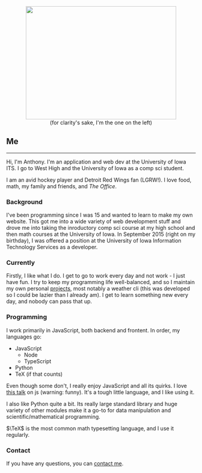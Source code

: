 <center><img src='https://dl.dropbox.com/s/apzqgr25t43yzcc/Photo%20Feb%2025%2C%207%2050%2032%20PM.jpg?dl=0' style='height: 300px; width: 400px'/></center>
<center>(for clarity's sake, I'm the one on the left)</center>

## Me
-----
Hi, I'm Anthony. I'm an application and web dev at the University of Iowa ITS. I go to West High and the University of Iowa as a comp sci student.

I am an avid hockey player and Detroit Red Wings fan (LGRW!). I love food, math, my family and friends, and *The Office*.

### Background
I've been programming since I was 15 and wanted to learn to make my own website. This got me into a wide variety of web development stuff and drove me into taking the inroductory comp sci course at my high school and then math courses at the University of Iowa. In September 2015 (right on my birthday), I was offered a position at the University of Iowa Information Technology Services as a developer.

### Currently
Firstly, I like what I do. I get to go to work every day and not work - I just have fun. I try to keep my programming life well-balanced, and so I maintain my own personal [projects](http://apizzimenti.com/#/projects), most notably a weather cli (this was developed so I could be lazier than I already am). I get to learn something new every day, and nobody can pass that up.

### Programming
I work primarily in JavaScript, both backend and frontent. In order, my languages go:

* JavaScript
    * Node
    * TypeScript
* Python
* TeX (if that counts)

Even though some don't, I really enjoy JavaScript and all its quirks. I love [this talk](https://www.destroyallsoftware.com/talks/wat) on js (warning: funny). It's a tough little language, and I like using it.

I also like Python quite a bit. Its really large standard library and huge variety of other modules make it a go-to for data manipulation and scientific/mathematical programming.

$\TeX$ is the most common math typesetting language, and I use it regularly.

### Contact
If you have any questions, you can [contact me](http://apizzimenti.com/#/contact).